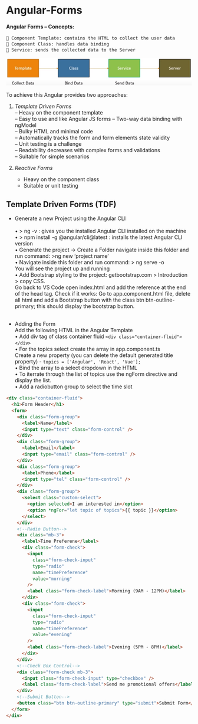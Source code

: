 # Angular-Forms

**Angular Forms – Concepts:**

     Component Template: contains the HTML to collect the user data
     Component Class: handles data binding
     Service: sends the collected data to the Server

![ANGULAR Forms](./images/angular-forms.png)

To achieve this Angular provides two approaches:

1. _Template Driven Forms_  
   – Heavy on the component template  
   – Easy to use and like Angular JS forms
   – Two-way data binding with ngModel  
   – Bulky HTML and minimal code  
   – Automatically tracks the form and form elements state validity  
   – Unit testing is a challenge  
   – Readability decreases with complex forms and validations  
   – Suitable for simple scenarios

2. _Reactive Forms_
   - Heavy on the component class
   - Suitable or unit testing

## Template Driven Forms (TDF)

- Generate a new Project using the Angular CLI  
  <br/>
  • > ng -v : gives you the installed Angular CLI installed on the machine  
  • > npm install -g @angular/cli@latest : installs the latest Angular CLI version  
  • Generate the project -> Create a Folder navigate inside this folder and run command: >ng new ‘project name’  
  • Navigate inside this folder and run command: > ng serve -o  
   You will see the project up and running  
  • Add Bootstrap styling to the project: getbootstrap.com > Introduction > copy CSS.  
  Go back to VS Code open index.html and add the reference at the end of the head tag.
  Check if it works: Go to app.component.html file, delete all html and add a Bootstrap button with the class btn btn-outline-primary; this should display the bootstrap button.  
  <br/>

- Adding the Form  
  Add the following HTML in the Angular Template  
  • Add div tag of class container fluid `<div class="container-fluid"></div>`  
  • For the topics select create the array in app.component.ts  
  Create a new property (you can delete the default generated title property) - `topics = ['Angular', 'React', 'Vue'];`  
  • Bind the array to a select dropdown in the HTML  
  • To iterrate through the list of topics use the ngForm directive and display the list.  
  • Add a radiobutton group to select the time slot

```HTML
<div class="container-fluid">
  <h1>Form Header</h1>
  <form>
    <div class="form-group">
      <label>Name</label>
      <input type="text" class="form-control" />
    </div>
    <div class="form-group">
      <label>Email</label>
      <input type="email" class="form-control" />
    </div>
    <div class="form-group">
      <label>Phone</label>
      <input type="tel" class="form-control" />
    </div>
    <div class="form-group">
      <select class="custom-select">
        <option selected>I am interested in</option>
        <option *ngFor="let topic of topics">{{ topic }}</option>
      </select>
    </div>
    <!--Radio Button-->
    <div class="mb-3">
      <label>Time Preferene</label>
      <div class="form-check">
        <input
          class="form-check-input"
          type="radio"
          name="timePreference"
          value="morning"
        />
        <label class="form-check-label">Morning (9AM - 12PM)</label>
      </div>
      <div class="form-check">
        <input
          class="form-check-input"
          type="radio"
          name="timePreference"
          value="evening"
        />
        <label class="form-check-label">Evening (5PM - 8PM)</label>
      </div>
    </div>
    <!--Check Box Control-->
    <div class="form-check mb-3">
      <input class="form-check-input" type="checkbox" />
      <label class="form-check-label">Send me promotional offers</label>
    </div>
    <!--Submit Button-->
    <button class="btn btn-outline-primary" type="submit">Submit Form</button>
  </form>
</div>
```
